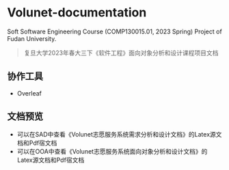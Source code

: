 # Volunet-documentation
Soft Software Engineering Course (COMP130015.01, 2023 Spring) Project of Fudan University.
> 复旦大学2023年春大三下《软件工程》面向对象分析和设计课程项目文档

## 协作工具

- Overleaf

## 文档预览
- 可以在SAD中查看《Volunet志愿服务系统需求分析和设计文档》的Latex源文档和Pdf宿文档
- 可以在OOA中查看《Volunet志愿服务系统面向对象分析和设计文档》的Latex源文档和Pdf宿文档

